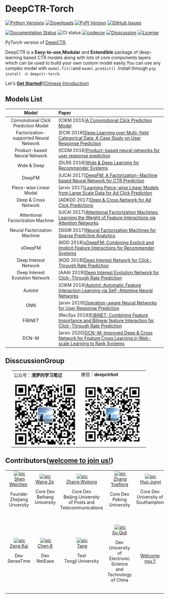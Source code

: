 # DeepCTR-Torch

[![Python Versions](https://img.shields.io/pypi/pyversions/deepctr-torch.svg)](https://pypi.org/project/deepctr-torch)
[![Downloads](https://pepy.tech/badge/deepctr-torch)](https://pepy.tech/project/deepctr-torch)
[![PyPI Version](https://img.shields.io/pypi/v/deepctr-torch.svg)](https://pypi.org/project/deepctr-torch)
[![GitHub Issues](https://img.shields.io/github/issues/shenweichen/deepctr-torch.svg
)](https://github.com/shenweichen/deepctr-torch/issues)


[![Documentation Status](https://readthedocs.org/projects/deepctr-torch/badge/?version=latest)](https://deepctr-torch.readthedocs.io/)
![CI status](https://github.com/shenweichen/deepctr-torch/workflows/CI/badge.svg)
[![codecov](https://codecov.io/gh/shenweichen/DeepCTR-Torch/branch/master/graph/badge.svg)](https://codecov.io/gh/shenweichen/DeepCTR-Torch)
[![Disscussion](https://img.shields.io/badge/chat-wechat-brightgreen?style=flat)](./README.md#disscussiongroup)
[![License](https://img.shields.io/github/license/shenweichen/deepctr-torch.svg)](https://github.com/shenweichen/deepctr-torch/blob/master/LICENSE)

PyTorch version of [DeepCTR](https://github.com/shenweichen/DeepCTR).

DeepCTR is a **Easy-to-use**,**Modular** and **Extendible** package of deep-learning based CTR models along with lots of core components layers which can be used to build your own custom model easily.You can use any complex model with `model.fit()`and `model.predict()` .Install through `pip install -U deepctr-torch`.

Let's [**Get Started!**](https://deepctr-torch.readthedocs.io/en/latest/Quick-Start.html)([Chinese Introduction](https://zhuanlan.zhihu.com/p/53231955))

## Models List

|                 Model                  | Paper                                                                                                                                                           |
| :------------------------------------: | :-------------------------------------------------------------------------------------------------------------------------------------------------------------- |
|  Convolutional Click Prediction Model  | [CIKM 2015][A Convolutional Click Prediction Model](http://ir.ia.ac.cn/bitstream/173211/12337/1/A%20Convolutional%20Click%20Prediction%20Model.pdf)             |
| Factorization-supported Neural Network | [ECIR 2016][Deep Learning over Multi-field Categorical Data: A Case Study on User Response Prediction](https://arxiv.org/pdf/1601.02376.pdf)                    |
|      Product-based Neural Network      | [ICDM 2016][Product-based neural networks for user response prediction](https://arxiv.org/pdf/1611.00144.pdf)                                                   |
|              Wide & Deep               | [DLRS 2016][Wide & Deep Learning for Recommender Systems](https://arxiv.org/pdf/1606.07792.pdf)                                                                 |
|                 DeepFM                 | [IJCAI 2017][DeepFM: A Factorization-Machine based Neural Network for CTR Prediction](http://www.ijcai.org/proceedings/2017/0239.pdf)                           |
|        Piece-wise Linear Model         | [arxiv 2017][Learning Piece-wise Linear Models from Large Scale Data for Ad Click Prediction](https://arxiv.org/abs/1704.05194)                                 |
|          Deep & Cross Network          | [ADKDD 2017][Deep & Cross Network for Ad Click Predictions](https://arxiv.org/abs/1708.05123)                                                                   |
|   Attentional Factorization Machine    | [IJCAI 2017][Attentional Factorization Machines: Learning the Weight of Feature Interactions via Attention Networks](http://www.ijcai.org/proceedings/2017/435) |
|      Neural Factorization Machine      | [SIGIR 2017][Neural Factorization Machines for Sparse Predictive Analytics](https://arxiv.org/pdf/1708.05027.pdf)                                               |
|                xDeepFM                 | [KDD 2018][xDeepFM: Combining Explicit and Implicit Feature Interactions for Recommender Systems](https://arxiv.org/pdf/1803.05170.pdf)                         |
|         Deep Interest Network          | [KDD 2018][Deep Interest Network for Click-Through Rate Prediction](https://arxiv.org/pdf/1706.06978.pdf)                                                       |
|    Deep Interest Evolution Network     | [AAAI 2019][Deep Interest Evolution Network for Click-Through Rate Prediction](https://arxiv.org/pdf/1809.03672.pdf)                                            |
|                AutoInt                 | [CIKM 2019][AutoInt: Automatic Feature Interaction Learning via Self-Attentive Neural Networks](https://arxiv.org/abs/1810.11921)                              |
|                  ONN                   | [arxiv 2019][Operation-aware Neural Networks for User Response Prediction](https://arxiv.org/pdf/1904.12579.pdf)                                                |
|                FiBiNET                 | [RecSys 2019][FiBiNET: Combining Feature Importance and Bilinear feature Interaction for Click-Through Rate Prediction](https://arxiv.org/pdf/1905.09433.pdf)   |
|                DCN-M                   | [arxiv 2020][DCN-M: Improved Deep & Cross Network for Feature Cross Learning in Web-scale Learning to Rank Systems](https://arxiv.org/abs/2008.13535)   |


## DisscussionGroup  

<html>
    <table style="margin-left: 20px; margin-right: auto;">
        <tr>
            <td>
                公众号：<b>浅梦的学习笔记</b><br><br>
                <a href="https://github.com/shenweichen/deepctr-torch">
  <img align="center" src="./docs/pics/code.png" />
</a>
            </td>
            <td>
                微信：<b>deepctrbot</b><br><br>
 <a href="https://github.com/shenweichen/deepctr-torch">
  <img align="center" src="./docs/pics/deepctrbot.png" />
</a>
            </td>
        </tr>
    </table>
</html>



## Contributors([welcome to join us!](./CONTRIBUTING.md))

<table border="0">
  <tbody>
    <tr align="center" >
      <td>
        ​ <a href="https://github.com/shenweichen"><img width="70" height="70" src="https://github.com/shenweichen.png?s=40" alt="pic"></a><br>
        ​ <a href="https://github.com/shenweichen">Shen Weichen</a> ​
        <p>Founder<br>
        Zhejiang Unversity <br> <br>  </p>​
      </td>
      <td>
         <a href="https://github.com/weberrr"><img width="70" height="70" src="https://github.com/weberrr.png?s=40" alt="pic"></a><br>
         <a href="https://github.com/weberrr">Wang Ze</a> ​
        <p>Core Dev<br> Beihang University <br> <br>  </p>​
      </td>
      <td>
        ​ <a href="https://github.com/wutongzhang"><img width="70" height="70" src="https://github.com/wutongzhang.png?s=40" alt="pic"></a><br>
         <a href="https://github.com/wutongzhang">Zhang Wutong</a>
         <p>Core Dev<br> Beijing University <br> of  Posts and <br> Telecommunications</p>​
      </td>
      <td>
        ​ <a href="https://github.com/ZhangYuef"><img width="70" height="70" src="https://github.com/ZhangYuef.png?s=40" alt="pic"></a><br>
        ​ <a href="https://github.com/ZhangYuef">Zhang Yuefeng</a>
        <p>Core Dev<br>
        Peking University <br>  <br>  </p>​
      </td>
      <td>
        ​ <a href="https://github.com/JyiHUO"><img width="70" height="70" src="https://github.com/JyiHUO.png?s=40" alt="pic"></a><br>
        ​ <a href="https://github.com/JyiHUO">Huo Junyi</a>
        <p>Core Dev<br>
        University of Southampton <br> <br>  </p>​
      </td>
    </tr>
    <tr align="center">
      <td>
        ​ <a href="https://github.com/Zengai"><img width="70" height="70" src="https://github.com/Zengai.png?s=40" alt="pic"></a><br>
        ​ <a href="https://github.com/Zengai">Zeng Kai</a> ​
        <p>Dev<br>
        SenseTime <br> <br>  </p>​
      </td>
      <td>
        ​ <a href="https://github.com/chenkkkk"><img width="70" height="70" src="https://github.com/chenkkkk.png?s=40" alt="pic"></a><br>
        ​ <a href="https://github.com/chenkkkk">Chen K</a> ​
        <p>Dev<br>
        NetEase <br>  <br>  </p>​
      </td>
      <td>
        ​ <a href="https://github.com/tangaqi"><img width="70" height="70" src="https://github.com/tangaqi.png?s=40" alt="pic"></a><br>
        ​ <a href="https://github.com/tangaqi">Tang</a>
        <p>Test<br>
        Tongji University <br> <br>  </p>​
      </td>
      <td>
        ​ <a href="https://github.com/uestc7d"><img width="70" height="70" src="https://github.com/uestc7d.png?s=40" alt="pic"></a><br>
        ​ <a href="https://github.com/uestc7d">Xu Qidi</a> ​
        <p>Dev<br>
        University of <br> Electronic  Science  and <br> Technology of China</p>​
      </td>
      <td>
      <a href="https://github.com/shenweichen/DeepCTR-Torch/blob/master/CONTRIBUTING.md"> Welcome you !!</a>
      </td>
    </tr>
  </tbody>
</table>
